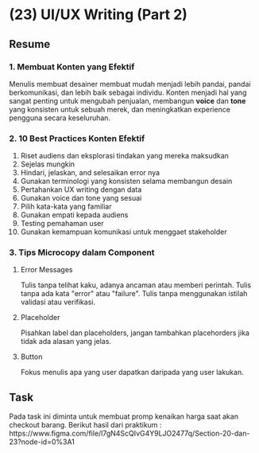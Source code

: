 <h1>(23) UI/UX Writing (Part 2)</h1>

<h2>Resume</h2>
<h3>1.  Membuat Konten yang Efektif</h3>
    <p>
        Menulis membuat desainer membuat mudah menjadi lebih pandai, pandai berkomunikasi, dan lebih baik sebagai individu. Konten menjadi hal yang sangat penting untuk mengubah penjualan, membangun <strong>voice</strong> dan <strong>tone</strong> yang konsisten untuk sebuah merek, dan meningkatkan experience pengguna secara keseluruhan.
    </p>
<h3>2. 10 Best Practices Konten Efektif</h3>
    <ol>
        <li>Riset audiens dan eksplorasi tindakan yang mereka maksudkan</li>
        <li>Sejelas mungkin</li>
        <li>Hindari, jelaskan, and selesaikan error nya</li>
        <li>Gunakan terminologi yang konsisten selama membangun desain</li>
        <li>Pertahankan UX writing dengan data</li>
        <li>Gunakan voice dan tone yang sesuai</li>
        <li>Pilih kata-kata yang familiar</li>
        <li>Gunakan empati kepada audiens</li>
        <li>Testing pemahaman user</li>
        <li>Gunakan kemampuan komunikasi untuk menggaet stakeholder</li>
    </ol>
<h3>3. Tips Microcopy dalam Component</h3>
        <ol>
            <li>Error Messages</li>
                <p>Tulis tanpa telihat kaku, adanya ancaman atau memberi perintah. Tulis tanpa ada kata "error" atau "failure". Tulis tanpa menggunakan istilah validasi atau verifikasi.</p>
            <li>Placeholder</li>
                <p>Pisahkan label dan placeholders, jangan tambahkan placehorders jika tidak ada alasan yang jelas.</p>
            <li>Button</li>
                <p>Fokus menulis apa yang user dapatkan daripada yang user lakukan.</p>
        </ol>

<h2>Task</h2>
<p>
    Pada task ini diminta untuk membuat promp kenaikan harga saat akan checkout barang.
    Berikut hasil dari praktikum :
    https://www.figma.com/file/l7gN4ScQIvG4Y9LJO2477q/Section-20-dan-23?node-id=0%3A1
</p>
